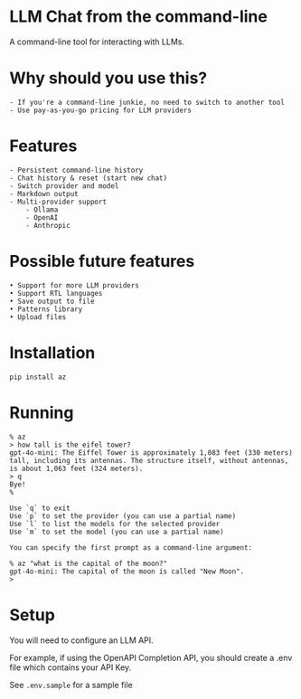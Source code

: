 # LLM Chat from the command-line

A command-line tool for interacting with LLMs.

# Why should you use this?

    - If you're a command-line junkie, no need to switch to another tool
    - Use pay-as-you-go pricing for LLM providers

# Features

    - Persistent command-line history
    - Chat history & reset (start new chat)
    - Switch provider and model
    - Markdown output
    - Multi-provider support
        - Ollama
        - OpenAI
        - Anthropic

# Possible future features

    • Support for more LLM providers
    • Support RTL languages
    • Save output to file
    • Patterns library
    • Upload files

# Installation

    pip install az

# Running

    % az
    > how tall is the eifel tower?
    gpt-4o-mini: The Eiffel Tower is approximately 1,083 feet (330 meters) tall, including its antennas. The structure itself, without antennas, is about 1,063 feet (324 meters).
    > q
    Bye!
    %

    Use `q` to exit
    Use `p` to set the provider (you can use a partial name)
    Use `l` to list the models for the selected provider
    Use `m` to set the model (you can use a partial name)

    You can specify the first prompt as a command-line argument:

    % az "what is the capital of the moon?"
    gpt-4o-mini: The capital of the moon is called "New Moon".
    >

# Setup

You will need to configure an LLM API.

For example, if using the OpenAPI Completion API, you should create a .env file which contains your API Key.

See `.env.sample` for a sample file
